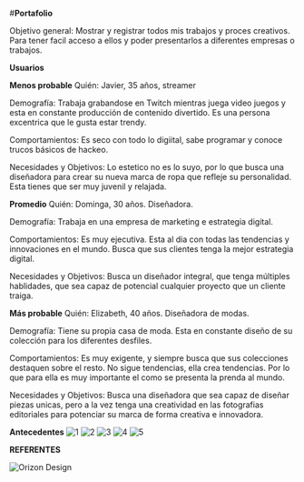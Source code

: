 #**Portafolio**


Objetivo general: Mostrar y registrar todos mis trabajos y proces creativos. Para tener facil acceso a ellos y poder presentarlos a diferentes empresas o trabajos. 

**Usuarios**

**Menos probable**
Quién: Javier, 35 años, streamer

Demografía: Trabaja grabandose en Twitch mientras juega video juegos y esta en constante producción de contenido divertido. Es una persona excentrica que le gusta estar trendy. 

Comportamientos: Es seco con todo lo digiital, sabe programar y conoce trucos básicos de hackeo. 

Necesidades y Objetivos: Lo estetico no es lo suyo, por lo que busca una diseñadora para crear su nueva marca de ropa que refleje su personalidad. Esta tienes que ser muy juvenil y relajada. 

**Promedio**
Quién: Dominga, 30 años. Diseñadora.

Demografía: Trabaja en una empresa de marketing e estrategia digital.   

Comportamientos: Es muy ejecutiva. Esta al dia con todas las tendencias y innovaciones en el mundo. Busca que sus clientes tenga la mejor estrategia digital.

Necesidades y Objetivos: Busca un diseñador integral, que tenga múltiples hablidades, que sea capaz de potencial cualquier proyecto que un cliente traiga.  


**Más probable**
Quién: Elizabeth, 40 años. Diseñadora de modas.

Demografía: Tiene su propia casa de moda. Esta en constante diseño de su colección para los diferentes desfiles. 

Comportamientos: Es muy exigente, y siempre busca que sus colecciones destaquen sobre el resto. No sigue tendencias, ella crea tendencias. Por lo que para ella es muy importante el como se presenta la prenda al mundo.

Necesidades y Objetivos: Busca una diseñadora que sea capaz de diseñar piezas unicas, pero a la vez tenga una creatividad en las fotografias editoriales para potenciar su marca de forma creativa e innovadora. 


**Antecedentes**
![1](https://user-images.githubusercontent.com/101233367/172744958-c88c92f9-5c1e-4eef-a3cd-afe7235dfd63.jpg)
![2](https://user-images.githubusercontent.com/101233367/172744964-bb811f27-4ca5-4d10-b6d2-dd37e2ba830e.jpg)
![3](https://user-images.githubusercontent.com/101233367/172744966-7e831eae-f5c9-4b9b-9187-0bb6c9c24ea5.jpg)
![4](https://user-images.githubusercontent.com/101233367/172744969-3cddb9ba-de0f-4860-aeb1-9e9e679441a5.jpg)
![5](https://user-images.githubusercontent.com/101233367/172744970-a6625c92-64a2-4360-8034-8f8d6fec1fa7.jpg)

**REFERENTES**

![Orizon Design](https://user-images.githubusercontent.com/101233367/172746228-62287386-b357-428c-80d0-a34fa1e11f25.jpg)
